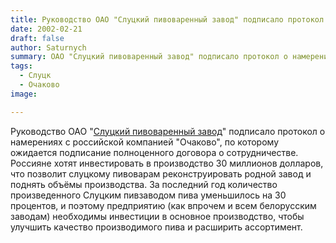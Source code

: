 ```yaml
---
title: Руководство ОАО "Слуцкий пивоваренный завод" подписало протокол о намерениях с российской компанией "Очаково"
date: 2002-02-21
draft: false
author: Saturnych
summary: ОАО "Слуцкий пивоваренный завод" подписало протокол о намерениях с российской компанией "Очаково"
tags:
  - Слуцк
  - Очаково
image:

---
```


Руководство ОАО "[Слуцкий пивоваренный завод](/zavod/sloutsk)" подписало протокол о намерениях с российской компанией "Очаково", по которому ожидается подписание полноценного договора о сотрудничестве. Россияне хотят инвестировать в производство 30 миллионов долларов, что позволит слуцкому пивоварам реконструировать родной завод и поднять объёмы производства. За последний год количество произведенного Слуцким пивзаводом пива уменьшилось на 30 процентов, и поэтому предприятию (как впрочем и всем белорусским заводам) необходимы инвестиции в основное производство, чтобы улучшить качество производимого пива и расширить ассортимент.

